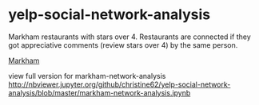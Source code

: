 # yelp-social-network-analysis

Markham restaurants with stars over 4.
Restaurants are connected if they got appreciative comments (review stars over 4) by the same person.

[Markham](http://htmlpreview.github.io/?https://github.com/christine62/yelp-social-network-analysis/master/markham-4stars.html)

view full version  for markham-network-analysis
http://nbviewer.jupyter.org/github/christine62/yelp-social-network-analysis/blob/master/markham-network-analysis.ipynb
